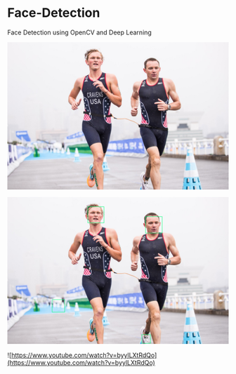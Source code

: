 # Face-Detection
Face Detection using OpenCV and Deep Learning

![Computer Vision](https://github.com/thinkphp/Face-Detection/blob/main/triatlon.png)


![Drag Racing](https://github.com/thinkphp/Face-Detection/blob/main/facedetection.png)

![https://www.youtube.com/watch?v=byylLXtRdQo](https://www.youtube.com/watch?v=byylLXtRdQo)

